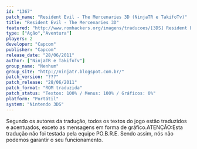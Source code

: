 ```yaml
---
id: "1367"
patch_name: "Resident Evil - The Mercenaries 3D (NinjaTR e TakifoTv)"
title: "Resident Evil - The Mercenaries 3D"
featured: "http://www.romhackers.org/imagens/traducoes/[3DS] Resident Evil - The Mercenaries 3D - NinjaTR e TakifoTv - 1.jpg"
type: ["Ação","Aventura"]
players: 2
developer: "Capcom"
publisher: "Capcom"
release_date: "28/06/2011"
author: ["NinjaTR e TakifoTv"]
group_name: "Nenhum"
group_site: "http://ninjatr.blogspot.com.br/"
patch_version: "???"
patch_release: "28/06/2011"
patch_format: "ROM traduzida"
patch_status: "Textos: 100% / Menus: 100% / Gráficos: 0%"
platform: "Portátil"
system: "Nintendo 3DS"
---
```


Segundo os autores da tradução, todos os textos do jogo estão traduzidos e acentuados, exceto as mensagens em forma de gráfico.ATENÇÃO:Esta tradução não foi testada pela equipe PO.B.R.E. Sendo assim, nós não podemos garantir o seu funcionamento.
